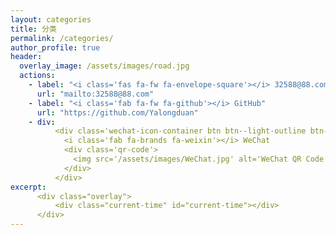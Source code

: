 ```yaml
---
layout: categories
title: 分类
permalink: /categories/
author_profile: true
header:
  overlay_image: /assets/images/road.jpg
  actions:
    - label: "<i class='fas fa-fw fa-envelope-square'></i> 32588@88.com"
      url: "mailto:32588@88.com"
    - label: "<i class='fab fa-fw fa-github'></i> GitHub"
      url: "https://github.com/Yalongduan"
    - div: 
          <div class='wechat-icon-container btn btn--light-outline btn--large'>
            <i class='fab fa-brands fa-weixin'></i> WeChat
            <div class='qr-code'>
              <img src='/assets/images/WeChat.jpg' alt='WeChat QR Code'>
            </div>
          </div>
excerpt: 
      <div class="overlay">
          <div class="current-time" id="current-time"></div>
      </div>
---
```


<script>
  document.addEventListener("DOMContentLoaded", function() {
      function updateTime() {
          var now = new Date();
          var days = ['星期日', '星期一', '星期二', '星期三', '星期四', '星期五', '星期六'];
          var formattedTime = now.getFullYear() + '-' +
                              ('0' + (now.getMonth() + 1)).slice(-2) + '-' +
                              ('0' + now.getDate()).slice(-2) + ' ' +
                              ('0' + now.getHours()).slice(-2) + ':' +
                              ('0' + now.getMinutes()).slice(-2) + ':' +
                              ('0' + now.getSeconds()).slice(-2) + ' ' +
                              days[now.getDay()] ;
          document.getElementById('current-time').textContent = formattedTime;
      }
      updateTime();
      setInterval(updateTime, 1000); // 每秒更新一次时间
  });
</script>
